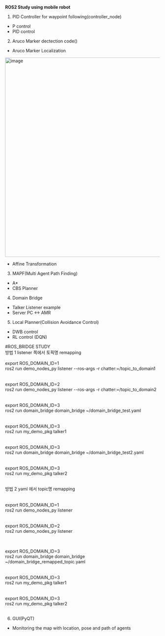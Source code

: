 **ROS2 Study using mobile robot**
1. PID Controller for waypoint following(controller_node)
- P control
- PID control
2. Aruco Marker dectection code()
- Aruco Marker Localization 
<img width="1167" height="646" alt="image" src="https://github.com/user-attachments/assets/fef88160-c7bb-49ca-b2f4-cba334ca128a" />

- Affine Transformation
3. MAPF(Multi Agent Path Finding)
- A*
- CBS Planner
4. Domain Bridge
- Talker Listener example
- Server PC <-> AMR
5. Local Planner(Collision Avoidance Control)
- DWB control
- RL control (DQN)

#ROS_BRIDGE STUDY  
방법 1 listener 쪽에서 토픽명 remapping<br/>
<terminal1><br/>
export ROS_DOMAIN_ID=1<br/>
ros2 run demo_nodes_py listener --ros-args -r chatter:=/topic_to_domain1<br/>
<br/>
<terminal2><br/>
export ROS_DOMAIN_ID=2<br/>
ros2 run demo_nodes_py listener --ros-args -r chatter:=/topic_to_domain2<br/>
<br/>
<terminal3><br/>
export ROS_DOMAIN_ID=3<br/>
ros2 run domain_bridge domain_bridge ~/domain_bridge_test.yaml<br/>
<br/>
<terminal4><br/>
export ROS_DOMAIN_ID=3<br/>
ros2 run my_demo_pkg talker1<br/>
<br/>
<terminal5><br/>
export ROS_DOMAIN_ID=3<br/>
ros2 run domain_bridge domain_bridge ~/domain_bridge_test2.yaml<br/>
<br/>
<terminal6><br/>
export ROS_DOMAIN_ID=3<br/>
ros2 run my_demo_pkg talker2<br/>
<br/>

방법 2 yaml 에서 topic명 remapping<br/>
<br/>
<terminal1><br/>
export ROS_DOMAIN_ID=1<br/>
ros2 run demo_nodes_py listener<br/>
<br/>
<terminal2><br/>
export ROS_DOMAIN_ID=2<br/>
ros2 run demo_nodes_py listener<br/>
<br/>

<terminal3><br/>
export ROS_DOMAIN_ID=3<br/>
ros2 run domain_bridge domain_bridge ~/domain_bridge_remapped_topic.yaml<br/>
<br/>
<terminal4><br/>
export ROS_DOMAIN_ID=3<br/>
ros2 run my_demo_pkg talker1<br/>
<br/>
<terminal5><br/>
export ROS_DOMAIN_ID=3<br/>
ros2 run my_demo_pkg talker2<br/>
<br/>

6. GUI(PyQT)
- Monitoring the map with location, pose and path of agents

